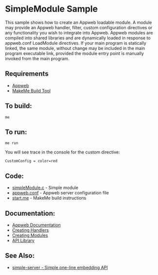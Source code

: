 SimpleModule Sample
===

This sample shows how to create an Appweb loadable module.  A module may provide an Appweb handler, filter, 
custom configuration directives or any functionality you wish to integrate into Appweb. Appweb modules are 
compiled into shared libraries and are dynamically loaded in response to appweb.conf LoadModule directives. 
If your main program is statically linked, the same module, without change may be included in the main
program executable link, provided the module entry point is manually invoked from the main program.

Requirements
---
* [Appweb](http://embedthis.com/downloads/appweb/download.esp)
* [MakeMe Build Tool](http://embedthis.com/downloads/me/download.esp)

To build:
---
    me

To run:
---
    me run

You will see trace in the console for the custom directive:

    CustomConfig = color=red

Code:
---
* [simpleModule.c](simpleModule.c) - Simple module
* [appweb.conf](appweb.conf) - Appweb server configuration file
* [start.me](start.me) - MakeMe build instructions

Documentation:
---
* [Appweb Documentation](http://embedthis.com/products/appweb/doc/index.html)
* [Creating Handlers](http://embedthis.com/products/appweb/doc/guide/appweb/programmers/handlers.html)
* [Creating Modules](http://embedthis.com/products/appweb/doc/guide/appweb/programmers/modules.html)
* [API Library](http://embedthis.com/products/appweb/doc/api/native.html)

See Also:
---
* [simple-server - Simple one-line embedding API](../simple-server/README.md)
